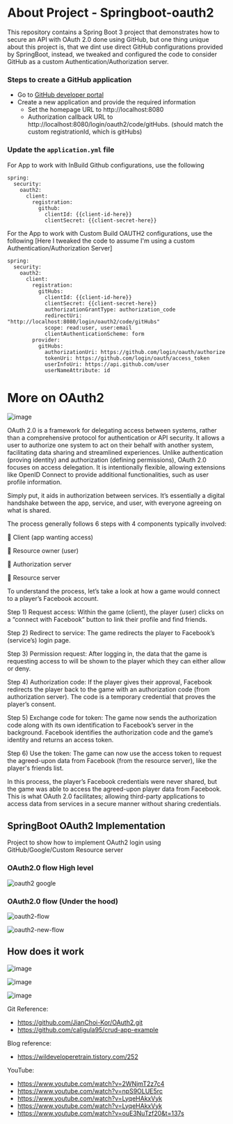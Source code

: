 # About Project - Springboot-oauth2

This repository contains a Spring Boot 3 project that demonstrates how to secure an API with OAuth 2.0 done using GitHub, but one thing unique about this project is, that we dint use direct GitHub configurations provided by SpringBoot, instead, we tweaked and configured the code to consider GitHub as a custom Authentication/Authorization server. 

### Steps to create a GitHub application
* Go to [GitHub developer portal](https://github.com/settings/developers)
* Create a new application and provide the required information
  * Set the homepage URL to http://localhost:8080
  * Authorization callback URL to http://localhost:8080/login/oauth2/code/gitHubs. (should match the custom registrationId, which is gitHubs)

### Update the `application.yml` file

For App to work with InBuild Github configurations, use the following

```
spring:
  security:
    oauth2:
      client:
        registration:
          github:
            clientId: {{client-id-here}}
            clientSecret: {{client-secret-here}}
```

For the App to work with Custom Build OAUTH2 configurations, use the following [Here I tweaked the code to assume I'm using a custom Authentication/Authorization Server]

```         
spring:
  security:
    oauth2:
      client:
        registration:
          gitHubs:
            clientId: {{client-id-here}}
            clientSecret: {{client-secret-here}}
            authorizationGrantType: authorization_code
            redirectUri: "http://localhost:8080/login/oauth2/code/gitHubs"
            scope: read:user, user:email
            clientAuthenticationScheme: form
        provider:
          gitHubs:
            authorizationUri: https://github.com/login/oauth/authorize
            tokenUri: https://github.com/login/oauth/access_token
            userInfoUri: https://api.github.com/user
            userNameAttribute: id
```


# More on OAuth2 

![image](https://github.com/user-attachments/assets/7cd57ff2-d981-40e9-a2b7-41afe1ab53f2)

OAuth 2.0 is a framework for delegating access between systems, rather than a comprehensive protocol for authentication or API security. It allows a user to authorize one system to act on their behalf with another system, facilitating data sharing and streamlined experiences. Unlike authentication (proving identity) and authorization (defining permissions), OAuth 2.0 focuses on access delegation. It is intentionally flexible, allowing extensions like OpenID Connect to provide additional functionalities, such as user profile information.

Simply put, it aids in authorization between services. It’s essentially a digital handshake between the app, service, and user, with everyone agreeing on what is shared. 


The process generally follows 6 steps with 4 components typically involved:

🔸 Client (app wanting access)

🔸 Resource owner (user)

🔸 Authorization server

🔸 Resource server

To understand the process, let’s take a look at how a game would connect to a player’s Facebook account.

Step 1) Request access:
Within the game (client), the player (user) clicks on a “connect with Facebook” button to link their profile and find friends.

Step 2) Redirect to service:
The game redirects the player to Facebook’s (service’s) login page.

Step 3) Permission request:
After logging in, the data that the game is requesting access to will be shown to the player which they can either allow or deny.

Step 4) Authorization code:
If the player gives their approval, Facebook redirects the player back to the game with an authorization code (from authorization server). The code is a temporary credential that proves the player’s consent.

Step 5) Exchange code for token:
The game now sends the authorization code along with its own identification to Facebook’s server in the background. Facebook identifies the authorization code and the game’s identity and returns an access token.

Step 6) Use the token:
The game can now use the access token to request the agreed-upon data from Facebook (from the resource server), like the player's friends list.

In this process, the player’s Facebook credentials were never shared, but the game was able to access the agreed-upon player data from Facebook. This is what OAuth 2.0 facilitates; allowing third-party applications to access data from services in a secure manner without sharing credentials.


## SpringBoot OAuth2 Implementation

Project to show how to implement OAuth2 login using GitHub/Google/Custom Resource server

### OAuth2.0 flow High level 

![oauth2 google](https://github.com/user-attachments/assets/e28622c1-51dc-49d6-838e-5d789bfc545c)

### OAuth2.0 flow (Under the hood)

![oauth2-flow](https://github.com/user-attachments/assets/f4e2fc66-ac60-4baa-9e9a-e5a511ab150a)

![oauth2-new-flow](https://github.com/user-attachments/assets/d9c76395-86ba-4a47-9b55-180354bb1bc2)


## How does it work

![image](https://github.com/user-attachments/assets/2d8db0e8-171a-4ab9-b96c-37854b00c3e4)

![image](https://github.com/user-attachments/assets/20264d94-6f88-4cac-b4db-11e427d03038)

![image](https://github.com/user-attachments/assets/0882f335-3707-44b5-99db-7e9d3c881f63)

Git Reference: 
- https://github.com/JianChoi-Kor/OAuth2.git
- https://github.com/caligula95/crud-app-example

Blog reference: 
- https://wildeveloperetrain.tistory.com/252

YouTube: 
- https://www.youtube.com/watch?v=2WNjmT2z7c4
- https://www.youtube.com/watch?v=npS9OLUE5rc
- https://www.youtube.com/watch?v=LyqeHAkxVyk
- https://www.youtube.com/watch?v=LyqeHAkxVyk
- https://www.youtube.com/watch?v=ouE3NuTzf20&t=137s

  
